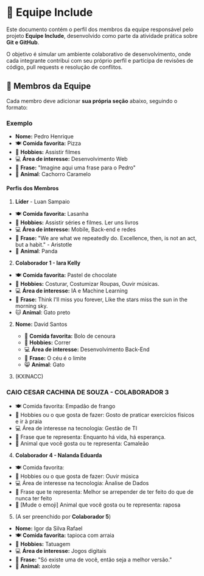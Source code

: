 # :busts_in_silhouette: Equipe Include

Este documento contém o perfil dos membros da equipe responsável pelo projeto **Equipe Include**, desenvolvido como parte da atividade prática sobre **Git e GitHub**.

O objetivo é simular um ambiente colaborativo de desenvolvimento, onde cada integrante contribui com seu próprio perfil e participa de revisões de código, pull requests e resolução de conflitos.

## :jigsaw: Membros da Equipe

Cada membro deve adicionar **sua própria seção** abaixo, seguindo o formato:

### Exemplo
- **Nome:** Pedro Henrique
- :plate_with_cutlery: **Comida favorita:** Pizza
- :dart: **Hobbies:** Assistir filmes
- :computer: **Área de interesse:** Desenvolvimento Web
- :speech_balloon: **Frase:** "Imagine aqui uma frase para o Pedro"
- :dog: **Animal**: Cachorro Caramelo


#### Perfis dos Membros

1. **Líder** - Luan Sampaio
- :plate_with_cutlery: **Comida favorita:** Lasanha
- :dart: **Hobbies:** Assistir séries e filmes. Ler uns livros
- :computer: **Área de interesse:** Mobile, Back-end e redes
- :speech_balloon: **Frase:** "We are what we repeatedly do. Excellence, then, is not an act, but a habit." - Aristotle
- :panda_face: **Animal**: Panda

2. **Colaborador 1 - Iara Kelly**
- :plate_with_cutlery: **Comida favorita:** Pastel de chocolate
- :dart: **Hobbies:** Costurar, Costumizar Roupas, Ouvir músicas.
- :computer: **Área de interesse:** IA e Machine Learning
- :speech_balloon: **Frase:** Think I'll miss you forever, Like the stars miss the sun in the morning sky.
- :cat: **Animal**: Gato preto

2. **Nome:** David Santos
    - :birthday: **Comida favorita:** Bolo de cenoura
    - :running: **Hobbies:** Correr
    - :computer: **Área de interesse:** Desenvolvimento Back-End
    - :speech_balloon: **Frase:** O céu é o limite
    - :smile_cat: **Animal**: Gato

3. (KXINACC)
### CAIO CESAR CACHINA DE SOUZA - COLABORADOR 3
- :plate_with_cutlery: Comida favorita: Empadão de frango 
- :dart: Hobbies ou o que gosta de fazer: Gosto de praticar exercícios físicos e ir à praia
- :computer: Área de interesse na tecnologia: Gestão de TI
- :speech_balloon: Frase que te representa: Enquanto há vida, há esperança. 
- :lizard: Animal que você gosta ou te representa: Camaleão

4. **Colaborador 4 - Nalanda Eduarda**
- :plate_with_cutlery: Comida favorita: 
- :dart: Hobbies ou o que gosta de fazer: Ouvir música
- :computer: Área de interesse na tecnologia: Ànalise de Dados
- :speech_balloon: Frase que te representa: Melhor se arrepender de ter feito do que de nunca ter feito
- :dog: [Mude o emoji] Animal que você gosta ou te representa: raposa

5. (A ser preenchido por **Colaborador 5**)
- **Nome:** Igor da Silva Rafael
- :plate_with_cutlery: **Comida favorita:** tapioca com arraia
- :dart: **Hobbies:** Tatuagem
- :computer: **Área de interesse:** Jogos digitais
- :speech_balloon: **Frase:** "Só existe uma de você, então seja a melhor versão."
- :dog: **Animal:** axolote 
